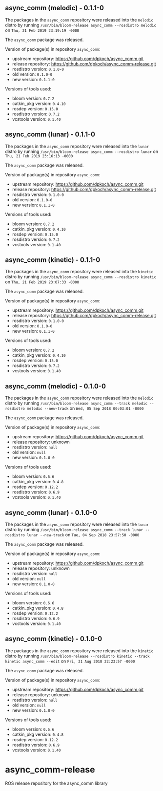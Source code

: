 ## async_comm (melodic) - 0.1.1-0

The packages in the `async_comm` repository were released into the `melodic` distro by running `/usr/bin/bloom-release async_comm --rosdistro melodic` on `Thu, 21 Feb 2019 23:19:19 -0000`

The `async_comm` package was released.

Version of package(s) in repository `async_comm`:

- upstream repository: https://github.com/dpkoch/async_comm.git
- release repository: https://github.com/dpkoch/async_comm-release.git
- rosdistro version: `0.1.0-0`
- old version: `0.1.0-0`
- new version: `0.1.1-0`

Versions of tools used:

- bloom version: `0.7.2`
- catkin_pkg version: `0.4.10`
- rosdep version: `0.15.0`
- rosdistro version: `0.7.2`
- vcstools version: `0.1.40`


## async_comm (lunar) - 0.1.1-0

The packages in the `async_comm` repository were released into the `lunar` distro by running `/usr/bin/bloom-release async_comm --rosdistro lunar` on `Thu, 21 Feb 2019 23:16:13 -0000`

The `async_comm` package was released.

Version of package(s) in repository `async_comm`:

- upstream repository: https://github.com/dpkoch/async_comm.git
- release repository: https://github.com/dpkoch/async_comm-release.git
- rosdistro version: `0.1.0-0`
- old version: `0.1.0-0`
- new version: `0.1.1-0`

Versions of tools used:

- bloom version: `0.7.2`
- catkin_pkg version: `0.4.10`
- rosdep version: `0.15.0`
- rosdistro version: `0.7.2`
- vcstools version: `0.1.40`


## async_comm (kinetic) - 0.1.1-0

The packages in the `async_comm` repository were released into the `kinetic` distro by running `/usr/bin/bloom-release async_comm --rosdistro kinetic` on `Thu, 21 Feb 2019 23:07:33 -0000`

The `async_comm` package was released.

Version of package(s) in repository `async_comm`:

- upstream repository: https://github.com/dpkoch/async_comm.git
- release repository: https://github.com/dpkoch/async_comm-release.git
- rosdistro version: `0.1.0-0`
- old version: `0.1.0-0`
- new version: `0.1.1-0`

Versions of tools used:

- bloom version: `0.7.2`
- catkin_pkg version: `0.4.10`
- rosdep version: `0.15.0`
- rosdistro version: `0.7.2`
- vcstools version: `0.1.40`


## async_comm (melodic) - 0.1.0-0

The packages in the `async_comm` repository were released into the `melodic` distro by running `/usr/bin/bloom-release async_comm --track melodic --rosdistro melodic --new-track` on `Wed, 05 Sep 2018 00:03:01 -0000`

The `async_comm` package was released.

Version of package(s) in repository `async_comm`:

- upstream repository: https://github.com/dpkoch/async_comm.git
- release repository: unknown
- rosdistro version: `null`
- old version: `null`
- new version: `0.1.0-0`

Versions of tools used:

- bloom version: `0.6.6`
- catkin_pkg version: `0.4.8`
- rosdep version: `0.12.2`
- rosdistro version: `0.6.9`
- vcstools version: `0.1.40`


## async_comm (lunar) - 0.1.0-0

The packages in the `async_comm` repository were released into the `lunar` distro by running `/usr/bin/bloom-release async_comm --track lunar --rosdistro lunar --new-track` on `Tue, 04 Sep 2018 23:57:50 -0000`

The `async_comm` package was released.

Version of package(s) in repository `async_comm`:

- upstream repository: https://github.com/dpkoch/async_comm.git
- release repository: unknown
- rosdistro version: `null`
- old version: `null`
- new version: `0.1.0-0`

Versions of tools used:

- bloom version: `0.6.6`
- catkin_pkg version: `0.4.8`
- rosdep version: `0.12.2`
- rosdistro version: `0.6.9`
- vcstools version: `0.1.40`


## async_comm (kinetic) - 0.1.0-0

The packages in the `async_comm` repository were released into the `kinetic` distro by running `/usr/bin/bloom-release --rosdistro kinetic --track kinetic async_comm --edit` on `Fri, 31 Aug 2018 22:23:57 -0000`

The `async_comm` package was released.

Version of package(s) in repository `async_comm`:

- upstream repository: https://github.com/dpkoch/async_comm.git
- release repository: unknown
- rosdistro version: `null`
- old version: `null`
- new version: `0.1.0-0`

Versions of tools used:

- bloom version: `0.6.6`
- catkin_pkg version: `0.4.8`
- rosdep version: `0.12.2`
- rosdistro version: `0.6.9`
- vcstools version: `0.1.40`


# async_comm-release
ROS release repository for the async_comm library
